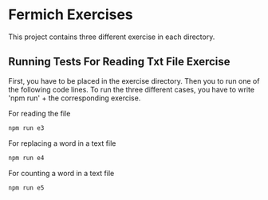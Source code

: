 # Fermich Exercises

This project contains three different exercise in each directory.



## Running Tests For Reading Txt File Exercise

First, you have to be placed in the exercise directory. Then you to run one of the following code lines. 
To run the three different cases, you have to write 'npm run' + the corresponding exercise.

For reading the file
```bash
npm run e3
```
For replacing a word in a text file
```bash
npm run e4
```

For counting a word in a text file

```bash
npm run e5
```


